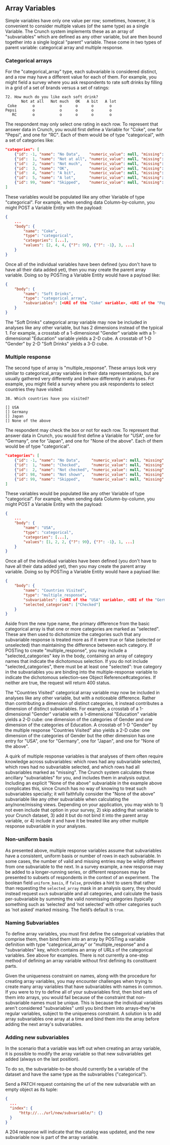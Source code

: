 ## Array Variables

Simple variables have only one value per row; sometimes, however, it is convenient to consider multiple values (of the same type) as a single Variable. The Crunch system implements these as an array of "subvariables" which are defined as any other variable, but are then bound together into a single logical "parent" variable. These come in two types of parent variable: categorical array and multiple response.

### Categorical arrays

For the "categorical_array" type, each subvariable is considered distinct, and a row may have a different value for each of them. For example, you might field a survey where you ask respondents to rate soft drinks by filling in a grid of a set of brands versus a set of ratings:

```
72. How much do you like each soft drink?
       Not at all   Not much   OK   A bit   A lot
 Coke       o           o      o      o       o
Pepsi       o           o      o      o       o
   RC       o           o      o      o       o
```

The respondent may only select one rating in each row. To represent that answer data in Crunch, you would first define a Variable for "Coke", one for "Pepsi", and one for "RC". Each of them would be of type "categorical", with a set of categories like:

```json
"categories": [
    {"id": -1, "name": "No Data",    "numeric_value": null, "missing":  true},
    {"id":  1, "name": "Not at all", "numeric_value": null, "missing": false},
    {"id":  2, "name": "Not much",   "numeric_value": null, "missing": false},
    {"id":  3, "name": "OK",         "numeric_value": null, "missing": false},
    {"id":  4, "name": "A bit",      "numeric_value": null, "missing": false},
    {"id":  5, "name": "A lot",      "numeric_value": null, "missing": false},
    {"id": 99, "name": "Skipped",    "numeric_value": null, "missing":  true}
]
```

These variables would be populated like any other Variable of type "categorical". For example, when sending data Column-by-column, you might POST a Variable Entity with the payload:

```json
{
    ...
    "body": {
        "name": "Coke",
        "type": "categorical",
        "categories": [...],
        "values": [2, 4, 4, {"?": 99}, {"?": -1}, 3, ...]
    }
}
```

Once all of the individual variables have been defined (you don't have to have all their data added yet), then you may create the parent array variable. Doing so by POSTing a Variable Entity would have a payload like:

```json
{
    "body": {
        "name": "Soft Drinks",
        "type": "categorical_array",
        "subvariables": [<URI of the "Coke" variable>, <URI of the "Pepsi" variable>, <URI of the "RC" variable>]
    }
}
```

The "Soft Drinks" categorical array variable may now be included in analyses like any other variable, but has 2 dimensions instead of the typical 1. For example, a crosstab of a 1-dimensional "Gender" variable with a 1-dimensional "Education" variable yields a 2-D cube. A crosstab of 1-D "Gender" by 2-D "Soft Drinks" yields a 3-D cube.

### Multiple response
The second type of array is "multiple_response". These arrays look very similar to categorical_array variables in their data representations, but are usually gathered very differently and behave differently in analyses. For example, you might field a survey where you ask respondents to select countries they have visited:

```
38. Which countries have you visited?

[] USA
[] Germany
[] Japan
[] None of the above 
```

The respondent may check the box or not for each row. To represent that answer data in Crunch, you would first define a Variable for "USA", one for "Germany", one for "Japan", and one for "None of the above". Each of them would be of type "categorical".

```json
"categories": [
    {"id": -1, "name": "No Data",     "numeric_value": null, "missing":  true},
    {"id":  1, "name": "Checked",     "numeric_value": null, "missing": false},
    {"id":  2, "name": "Not checked", "numeric_value": null, "missing": false},
    {"id": 98, "name": "Not shown",   "numeric_value": null, "missing":  true},
    {"id": 99, "name": "Skipped",     "numeric_value": null, "missing":  true}
]
```

These variables would be populated like any other Variable of type "categorical". For example, when sending data Column-by-column, you might POST a Variable Entity with the payload:

```json
{
    ...
    "body": {
        "name": "USA",
        "type": "categorical",
        "categories": [...],
        "values": [1, 2, 2, {"?": 99}, {"?": -1}, 1, ...]
    }
}
```

Once all of the individual variables have been defined (you don't have to have all their data added yet), then you may create the parent array variable. Doing so by POSTing a Variable Entity would have a payload like:

```json
{
    "body": {
        "name": "Countries Visited",
        "type": "multiple_response",
        "subvariables": [<URI of the "USA" variable>, <URI of the "Germany" variable>, <URI of the "Japan" variable>],
        "selected_categories": ["Checked"]
    }
}
```

Aside from the new type name, the primary difference from the basic categorical array is that one or more categories are marked as "selected". These are then used to dichotomize the categories such that any subvariable response is treated more as if it were true or false (selected or unselected) than maintaining the difference between each category. If POSTing to create "multiple_response", you may include a "selected_categories" key in the body, containing an array of category names that indicate the dichotomous selection. If you do not include "selected_categories", there must be at least one "selected": true category in the subvariables you are binding into the multiple-response variable to indicate the dichotomous selection–see Object Reference#categories. If neither are true, the request will return 400 status.

The "Countries Visited" categorical array variable may now be included in analyses like any other variable, but with a noticeable difference. Rather than contributing a dimension of distinct categories, it instead contributes a dimension of distinct subvariables. For example, a crosstab of a 1-dimensional "Gender" variable with a 1-dimensional "Education" variable yields a 2-D cube: one dimension of the categories of Gender and one dimension of the categories of Education. A crosstab of 1-D "Gender" by the multiple response "Countries Visited" also yields a 2-D cube: one dimension of the categories of Gender but the other dimension has one entry for "USA", one for "Germany", one for "Japan", and one for "None of the above".

A quirk of multiple response variables is that analyses of them often require knowledge across subvariables: which rows had any subvariable selected, which rows had no subvariable selected, and which rows had all subvariables marked as "missing". The Crunch system calculates these ancillary "subvariables" for you, and includes them in analysis output. Including an explicit "None of the above" subvariable in the example above complicates this, since Crunch has no way of knowing to treat such subvariables specially; it will faithfully consider the "None of the above" subvariable like any other subvariable when calculating the any/none/missing views. Depending on your application, you may wish to 1) not even include that option in your survey, 2) skip adding that variable to your Crunch dataset, 3) add it but do not bind it into the parent array variable, or 4) include it and have it be treated like any other multiple response subvariable in your analyses.

### Non-uniform basis

As presented above, multiple response variables assume that subvariables have a consistent, uniform basis or number of rows in each subvariable. In some cases, the number of valid and missing entries may be wildly different from one subvariable to the next. In a survey example, a new response may be added to a longer-running series, or different responses may be presented to subsets of respondents in the context of an experiment. The boolean field `uniform_basis`, if `false`, provides a hint to users that rather than requesting the `selected_array` mask in an analysis query, they should instead request `each` subvariable and all categories, and calculate the basis per-subvariable by summing the valid nonmissing categories (typically something such as ‘selected’ and ‘not selected’ with other categories such as ‘not asked’ marked missing. The field’s default is `true`.

### Naming Subvariables

To define array variables, you must first define the categorical variables that comprise them, then bind them into an array by POSTing a variable definition with type "categorical_array" or "multiple_response" and a "subvariables" key, which contains an array of URLs of the categorical variables. See above for examples. There is not currently a one-step method of defining an array variable without first defining its constituent parts. 

Given the uniqueness constraint on names, along with the procedure for creating array variables, you may encounter challenges when trying to create many array variables that have subvariables with names in common. If you were to try to define all of your subvariables first, then bind sets of them into arrays, you would fail because of the constraint that non-subvariable names must be unique. This is because the individual variables aren't considered "subvariables" until you bind them into arrays–they're regular variables, subject to the uniqueness constraint. A solution is to add array subvariables one array at a time and bind them into the array before adding the next array's subvariables.

### Adding new subvariables

In the scenario that a variable was left out when creating an array variable, it is possible to modify the array variable so that new subvariables get added (always on the last position).

To do so, the subvariable-to-be should currently be a variable of the dataset and have the same type as the subvariables ("categorical").

Send a PATCH request containing the url of the new subvariable with an empty object as its tuple:

```json
{
  ...
  "index": {
      "http://.../url/new/subvariable/": {}
  }
}
```

A 204 response will indicate that the catalog was updated, and the new subvariable now is part of the array variable.
